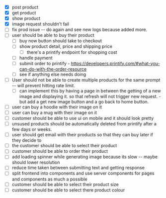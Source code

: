 - [x] post product
- [x] get product 
- [x] show product 
- [x] image request shouldn't fail 
- [ ] fix prod issue -- do again and see new logs because added more. 
- [ ] user should be able to buy their product
    - [ ] buy now button should take to checkout 
    - [ ] show product detail, price and shipping price 
        - [ ] there's a printify endpoint for shopping cost 
    - [ ] handle payment 
    - [ ] submit order to printify - https://developers.printify.com/#what-you-can-do-with-the-order-resource
    - [ ] see if anything else needs doing 
- [ ] User should not be able to create multiple products for the same prompt -- will prevent hitting rate limit.
    - [ ] can implement this by having a page in between the getting of a new image and displaying it. so that refresh will not trigger new request. - but add a get new image button and a go back to home button. 
- [ ] user can buy a hoodie with their image on it 
- [ ] user can buy a mug with their image on it
- [ ] customer should be able to use ui on mobile and it should look pretty
- [ ] unsused products should be automatically deleted from printify after a few days or weeks. 
- [ ] user should get email with their products so that they can buy later if they decide to
- [ ] the customer should be able to select their product
- [ ] customer should be able to order their product 
- [ ] add loading spinner while generating image because its slow -- maybe should lower resolution
- [ ] reduce time taken between submitting text and getting response
- [ ] split frontend into components and use server components for pages and components as much a possible 
- [ ] customer should be able to select their product size
- [ ] customer should be able to select there product colour